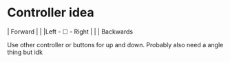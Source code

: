 # Controller idea

|      Forward 
|         |
|Left   - ☐ - Right
|         |
|     Backwards 

Use other controller or buttons for up and down.
Probably also need a angle thing but idk
